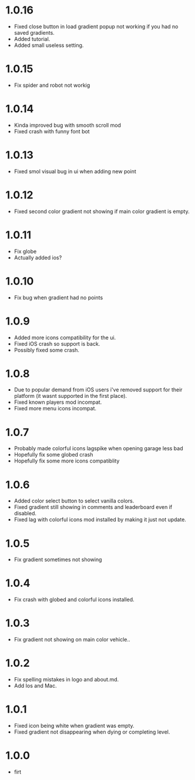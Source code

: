 # 1.0.16

* Fixed close button in load gradient popup not working if you had no saved gradients.
* Added tutorial.
* Added small useless setting.

# 1.0.15

* Fix spider and robot not workig

# 1.0.14

* Kinda improved bug with smooth scroll mod
* Fixed crash with funny font bot

# 1.0.13

* Fixed smol visual bug in ui when adding new point

# 1.0.12

* Fixed second color gradient not showing if main color gradient is empty.

# 1.0.11

* Fix globe
* Actually added ios?

# 1.0.10

* Fix bug when gradient had no points

# 1.0.9

* Added more icons compatibility for the ui.
* Fixed iOS crash so support is back.
* Possibly fixed some crash.

# 1.0.8

* Due to popular demand from iOS users i've removed support for their platform (it wasnt supported in the first place).
* Fixed known players mod incompat.
* Fixed more menu icons incompat.

# 1.0.7

* Probably made colorful icons lagspike when opening garage less bad
* Hopefully fix some globed crash
* Hopefully fix some more icons compatiblity

# 1.0.6

* Added color select button to select vanilla colors.
* Fixed gradient still showing in comments and leaderboard even if disabled.
* Fixed lag with colorful icons mod installed by making it just not update.

# 1.0.5

* Fix gradient sometimes not showing

# 1.0.4

* Fix crash with globed and colorful icons installed.

# 1.0.3

* Fix gradient not showing on main color vehicle..

# 1.0.2

* Fix spelling mistakes in logo and about.md.
* Add Ios and Mac.

# 1.0.1

* Fixed icon being white when gradient was empty.
* Fixed gradient not disappearing when dying or completing level.

# 1.0.0

* firt
